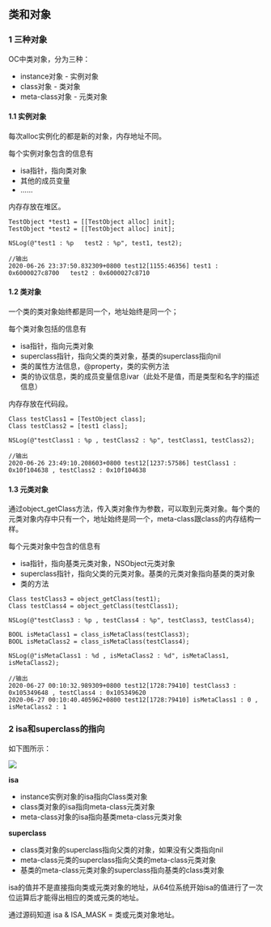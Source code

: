 ## 类和对象

### 1 三种对象

OC中类对象，分为三种：

- instance对象 - 实例对象
- class对象 - 类对象
- meta-class对象 - 元类对象

#### 1.1 实例对象

每次alloc实例化的都是新的对象，内存地址不同。

每个实例对象包含的信息有

- isa指针，指向类对象
- 其他的成员变量
- ......

内存存放在堆区。

```
TestObject *test1 = [[TestObject alloc] init];
TestObject *test2 = [[TestObject alloc] init];

NSLog(@"test1 : %p   test2 : %p", test1, test2);

//输出
2020-06-26 23:37:50.832309+0800 test12[1155:46356] test1 : 0x6000027c8700   test2 : 0x6000027c8710
```



#### 1.2 类对象

一个类的类对象始终都是同一个，地址始终是同一个；

每个类对象包括的信息有

- isa指针，指向元类对象
- superclass指针，指向父类的类对象，基类的superclass指向nil
- 类的属性方法信息，@property，类的实例方法
- 类的协议信息，类的成员变量信息ivar（此处不是值，而是类型和名字的描述信息）

内存存放在代码段。

```
Class testClass1 = [TestObject class];
Class testClass2 = [test1 class];

NSLog(@"testClass1 : %p , testClass2 : %p", testClass1, testClass2);
    
//输出
2020-06-26 23:49:10.208603+0800 test12[1237:57586] testClass1 : 0x10f104638 , testClass2 : 0x10f104638
```



#### 1.3 元类对象

通过object_getClass方法，传入类对象作为参数，可以取到元类对象。每个类的元类对象内存中只有一个，地址始终是同一个，meta-class跟class的内存结构一样。

每个元类对象中包含的信息有

- isa指针，指向基类元类对象，NSObject元类对象
- superclass指针，指向父类的元类对象。基类的元类对象指向基类的类对象
- 类的方法

```
Class testClass3 = object_getClass(test1);
Class testClass4 = object_getClass(testClass1);

NSLog(@"testClass3 : %p , testClass4 : %p", testClass3, testClass4);

BOOL isMetaClass1 = class_isMetaClass(testClass3);
BOOL isMetaClass2 = class_isMetaClass(testClass4);

NSLog(@"isMetaClass1 : %d , isMetaClass2 : %d", isMetaClass1, isMetaClass2);

//输出
2020-06-27 00:10:32.989309+0800 test12[1728:79410] testClass3 : 0x105349648 , testClass4 : 0x105349620
2020-06-27 00:10:40.405962+0800 test12[1728:79410] isMetaClass1 : 0 , isMetaClass2 : 1

```



### 2 isa和superclass的指向

如下图所示：

![](https://github.com/tangshenghao/iOSInterviewNotes/blob/master/iOS%E5%9F%BA%E7%A1%80/%E7%B1%BB%E5%92%8C%E5%AF%B9%E8%B1%A1/isa%E5%92%8Csuperclass%E6%8C%87%E5%90%91%E5%9B%BE.png?raw=true)

**isa**

- instance实例对象的isa指向Class类对象
- class类对象的isa指向meta-class元类对象
- meta-class对象的isa指向基类meta-class元类对象

**superclass**

- class类对象的superclass指向父类的对象，如果没有父类指向nil
- meta-class元类的superclass指向父类的meta-class元类对象
- 基类的meta-class元类对象的superclass指向基类的class类对象



isa的值并不是直接指向类或元类对象的地址，从64位系统开始isa的值进行了一次位运算后才能得出相应的类或元类的地址。

通过源码知道 isa & ISA_MASK = 类或元类对象地址。

